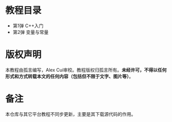 # 教程目录

- 第1弹   C++入门
- 第2弹   变量与常量

# 版权声明

本教程由孤言编写，Alex Cui审校。教程版权归孤言所有。**未经许可，不得以任何形式和方式转载本文的任何内容（包括但不限于文字、图片等）**。

# 备注

本仓库与其它平台教程不同步更新，主要是其下载源代码的作用。